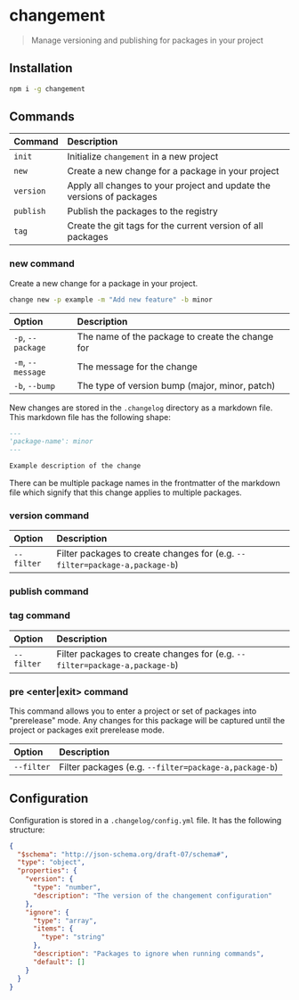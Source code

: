 # changement

> Manage versioning and publishing for packages in your project

## Installation

```bash
npm i -g changement
```

## Commands

| Command   | Description                                                           |
| :-------- | :-------------------------------------------------------------------- |
| `init`    | Initialize `changement` in a new project                              |
| `new`     | Create a new change for a package in your project                     |
| `version` | Apply all changes to your project and update the versions of packages |
| `publish` | Publish the packages to the registry                                  |
| `tag`     | Create the git tags for the current version of all packages           |

### new command

Create a new change for a package in your project.

```bash
change new -p example -m "Add new feature" -b minor
```

| Option            | Description                                      |
| :---------------- | :----------------------------------------------- |
| `-p`, `--package` | The name of the package to create the change for |
| `-m`, `--message` | The message for the change                       |
| `-b`, `--bump`    | The type of version bump (major, minor, patch)   |

New changes are stored in the `.changelog` directory as a markdown file. This
markdown file has the following shape:

```md
---
'package-name': minor
---

Example description of the change
```

There can be multiple package names in the frontmatter of the markdown file
which signify that this change applies to multiple packages.

### version command

| Option     | Description                                                                 |
| :--------- | :-------------------------------------------------------------------------- |
| `--filter` | Filter packages to create changes for (e.g. `--filter=package-a,package-b`) |

### publish command

### tag command

| Option     | Description                                                                 |
| :--------- | :-------------------------------------------------------------------------- |
| `--filter` | Filter packages to create changes for (e.g. `--filter=package-a,package-b`) |

### pre <enter|exit> <tag> command

This command allows you to enter a project or set of packages into "prerelease" mode. Any changes for this package will be captured until the project or packages exit prerelease mode.

| Option     | Description                                                                 |
| :--------- | :-------------------------------------------------------------------------- |
| `--filter` | Filter packages (e.g. `--filter=package-a,package-b`) |


## Configuration

Configuration is stored in a `.changelog/config.yml` file. It has the following
structure:

```json
{
  "$schema": "http://json-schema.org/draft-07/schema#",
  "type": "object",
  "properties": {
    "version": {
      "type": "number",
      "description": "The version of the changement configuration"
    },
    "ignore": {
      "type": "array",
      "items": {
        "type": "string"
      },
      "description": "Packages to ignore when running commands",
      "default": []
    }
  }
}
```

